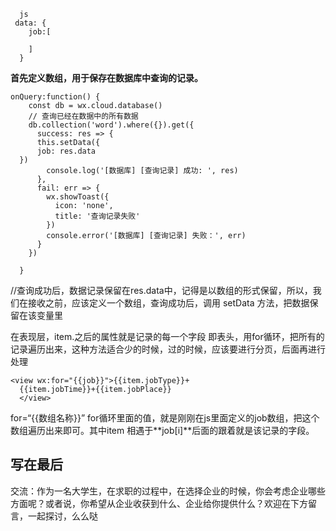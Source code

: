 ﻿```
  js
 data: {
    job:[
        
    ]
  }
```
**首先定义数组，用于保存在数据库中查询的记录。**

```
onQuery:function() {
    const db = wx.cloud.database()
    // 查询已经在数据中的所有数据
    db.collection('word').where({}).get({
      success: res => {
      this.setData({
      job: res.data
  })
        console.log('[数据库] [查询记录] 成功: ', res)
      },
      fail: err => {
        wx.showToast({
          icon: 'none',
          title: '查询记录失败'
        })
        console.error('[数据库] [查询记录] 失败：', err)
      }
    })
    
  }
```
        
//查询成功后，数据记录保留在res.data中，记得是以数组的形式保留，所以，我们在接收之前，应该定义一个数组，查询成功后，调用 setData 方法，把数据保留在该变量里    
          
      

在表现层，item.之后的属性就是记录的每一个字段 即表头，用for循环，把所有的记录遍历出来，这种方法适合少的时候，过的时候，应该要进行分页，后面再进行处理

```
<view wx:for="{{job}}">{{item.jobType}}+
  {{item.jobTime}}+{{item.jobPlace}}
  </view>
```
for=“{{数组名称}}” for循环里面的值，就是刚刚在js里面定义的job数组，把这个数组遍历出来即可。其中item 相遇于**job[i]**后面的跟着就是该记录的字段。

## 写在最后
交流：作为一名大学生，在求职的过程中，在选择企业的时候，你会考虑企业哪些方面呢？或者说，你希望从企业收获到什么、企业给你提供什么？欢迎在下方留言，一起探讨，么么哒
